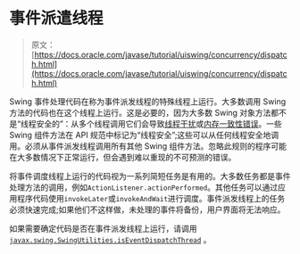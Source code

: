 # 事件派遣线程

> 原文： [https://docs.oracle.com/javase/tutorial/uiswing/concurrency/dispatch.html](https://docs.oracle.com/javase/tutorial/uiswing/concurrency/dispatch.html)

Swing 事件处理代码在称为事件派发线程的特殊线程上运行。大多数调用 Swing 方法的代码也在这个线程上运行。这是必要的，因为大多数 Swing 对象方法都不是“线程安全的”：从多个线程调用它们会导致[线程干扰](../../essential/concurrency/interfere.html)或[内存一致性错误](../../essential/concurrency/memconsist.html)。一些 Swing 组件方法在 API 规范中标记为“线程安全”;这些可以从任何线程安全地调用。必须从事件派发线程调用所有其他 Swing 组件方法。忽略此规则的程序可能在大多数情况下正常运行，但会遇到难以重现的不可预测的错误。

将事件调度线程上运行的代码视为一系列简短任务是有用的。大多数任务都是事件处理方法的调用，例如`ActionListener.actionPerformed`。其他任务可以通过应用程序代码使用`invokeLater`或`invokeAndWait`进行调度。事件派发线程上的任务必须快速完成;如果他们不这样做，未处理的事件将备份，用户界面将无法响应。

如果需要确定代码是否在事件派发线程上运行，请调用 [`javax.swing.SwingUtilities.isEventDispatchThread`](https://docs.oracle.com/javase/8/docs/api/javax/swing/SwingUtilities.html#isEventDispatchThread--) 。